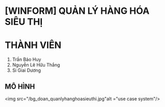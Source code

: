 # [WINFORM] QUẢN LÝ HÀNG HÓA SIÊU THỊ
# THÀNH VIÊN
<ol>
  <li>Trần Bảo Huy</li>
  <li>Nguyễn Lê Hữu Thắng</li>
  <li>Si Giai Dương</li>
</ol>

## MÔ HÌNH
<img src="/bg_doan_quanlyhanghoasieuthi.jpg"alt ="use case system"/>
